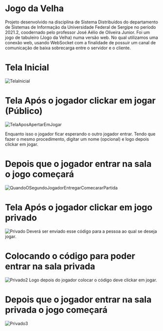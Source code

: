 # Jogo da Velha
Projeto desenvolvido na disciplina de Sistema Distribuídos do departamento de Sistemas de Informação da Universidade Federal de Sergipe no período 2021.2, coodernado pelo professor José Aélio de Oliveira Junior. 
Foi um jogo de tabuleiro (Jogo da Velha) numa versão web. No qual utilizamos uma conexão web, usando WebSocket com a finalidade de possuir um canal de comunicação de baixa sobrecarga entre o servidor e o cliente.

# Tela Inicial
![TelaInicial](https://user-images.githubusercontent.com/47065396/170369056-488dd351-40d3-4a2d-917c-d92fd4dd99dd.png)

# Tela Após o jogador clickar em jogar (Público)
![TelaAposApertarEmJogar](https://user-images.githubusercontent.com/47065396/170369436-325d26ec-400a-47d9-8b0e-8e2320ae8eba.png)

Enquanto isso o jogador ficar esperando o outro jogador entrar.
Tendo que fazer o mesmo procedimento, digitar um nome (opcional) e logo depois clickar em jogar.

# Depois que o jogador entrar na sala o jogo começará
![QuandoOSegundoJogadorEntregarComecararPartida](https://user-images.githubusercontent.com/47065396/170370561-a201cdca-8234-4a61-a1f7-694f71934efc.png)

# Tela Após o jogador clickar em jogo privado
![Privado](https://user-images.githubusercontent.com/47065396/170371397-9c7e7d41-b5e0-4b83-861d-33621c73bae9.png)
Deverá ser enviado esse código para a pessoa ao qual se deseja jogar.

# Colocando o código para poder entrar na sala privada
![Privado2](https://user-images.githubusercontent.com/47065396/170371596-42acffdd-4374-4865-83b1-e488a4eb04fd.png)
Logo depois do jogador colocar o código deve clickar em jogar.

# Depois que o jogador entrar na sala privada o jogo começará
![Privado3](https://user-images.githubusercontent.com/47065396/170371760-727039ab-99e2-415a-b251-fd72732af0b4.png)
